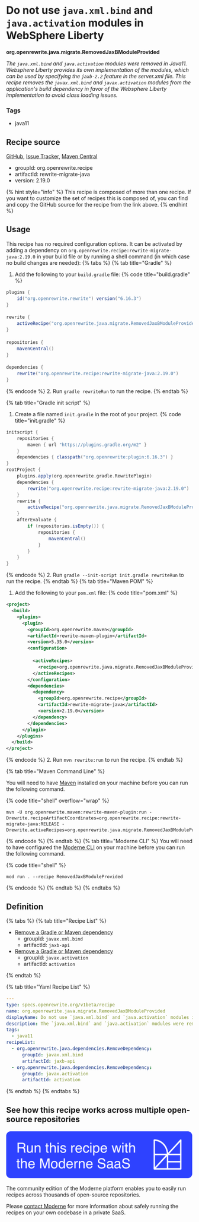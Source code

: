 # Do not use `java.xml.bind` and `java.activation` modules in WebSphere Liberty

**org.openrewrite.java.migrate.RemovedJaxBModuleProvided**

_The `java.xml.bind` and `java.activation` modules were removed in Java11. Websphere Liberty provides its own implementation of the modules, which can be used by specifying the `jaxb-2.2` feature in the server.xml file. This recipe removes the `javax.xml.bind` and `javax.activation` modules from the application's build dependency in favor of the Websphere Liberty implementation to avoid class loading issues._

### Tags

* java11

## Recipe source

[GitHub](https://github.com/openrewrite/rewrite-migrate-java/blob/main/src/main/resources/META-INF/rewrite/ibm-java.yml), [Issue Tracker](https://github.com/openrewrite/rewrite-migrate-java/issues), [Maven Central](https://central.sonatype.com/artifact/org.openrewrite.recipe/rewrite-migrate-java/2.19.0/jar)

* groupId: org.openrewrite.recipe
* artifactId: rewrite-migrate-java
* version: 2.19.0

{% hint style="info" %}
This recipe is composed of more than one recipe. If you want to customize the set of recipes this is composed of, you can find and copy the GitHub source for the recipe from the link above.
{% endhint %}

## Usage

This recipe has no required configuration options. It can be activated by adding a dependency on `org.openrewrite.recipe:rewrite-migrate-java:2.19.0` in your build file or by running a shell command (in which case no build changes are needed): 
{% tabs %}
{% tab title="Gradle" %}
1. Add the following to your `build.gradle` file:
{% code title="build.gradle" %}
```groovy
plugins {
    id("org.openrewrite.rewrite") version("6.16.3")
}

rewrite {
    activeRecipe("org.openrewrite.java.migrate.RemovedJaxBModuleProvided")
}

repositories {
    mavenCentral()
}

dependencies {
    rewrite("org.openrewrite.recipe:rewrite-migrate-java:2.19.0")
}
```
{% endcode %}
2. Run `gradle rewriteRun` to run the recipe.
{% endtab %}

{% tab title="Gradle init script" %}
1. Create a file named `init.gradle` in the root of your project.
{% code title="init.gradle" %}
```groovy
initscript {
    repositories {
        maven { url "https://plugins.gradle.org/m2" }
    }
    dependencies { classpath("org.openrewrite:plugin:6.16.3") }
}
rootProject {
    plugins.apply(org.openrewrite.gradle.RewritePlugin)
    dependencies {
        rewrite("org.openrewrite.recipe:rewrite-migrate-java:2.19.0")
    }
    rewrite {
        activeRecipe("org.openrewrite.java.migrate.RemovedJaxBModuleProvided")
    }
    afterEvaluate {
        if (repositories.isEmpty()) {
            repositories {
                mavenCentral()
            }
        }
    }
}
```
{% endcode %}
2. Run `gradle --init-script init.gradle rewriteRun` to run the recipe.
{% endtab %}
{% tab title="Maven POM" %}
1. Add the following to your `pom.xml` file:
{% code title="pom.xml" %}
```xml
<project>
  <build>
    <plugins>
      <plugin>
        <groupId>org.openrewrite.maven</groupId>
        <artifactId>rewrite-maven-plugin</artifactId>
        <version>5.35.0</version>
        <configuration>
          
          <activeRecipes>
            <recipe>org.openrewrite.java.migrate.RemovedJaxBModuleProvided</recipe>
          </activeRecipes>
        </configuration>
        <dependencies>
          <dependency>
            <groupId>org.openrewrite.recipe</groupId>
            <artifactId>rewrite-migrate-java</artifactId>
            <version>2.19.0</version>
          </dependency>
        </dependencies>
      </plugin>
    </plugins>
  </build>
</project>
```
{% endcode %}
2. Run `mvn rewrite:run` to run the recipe.
{% endtab %}

{% tab title="Maven Command Line" %}

You will need to have [Maven](https://maven.apache.org/download.cgi) installed on your machine before you can run the following command.

{% code title="shell" overflow="wrap" %}
```shell
mvn -U org.openrewrite.maven:rewrite-maven-plugin:run -Drewrite.recipeArtifactCoordinates=org.openrewrite.recipe:rewrite-migrate-java:RELEASE -Drewrite.activeRecipes=org.openrewrite.java.migrate.RemovedJaxBModuleProvided 
```
{% endcode %}
{% endtab %}
{% tab title="Moderne CLI" %}
You will need to have configured the [Moderne CLI](https://docs.moderne.io/moderne-cli/cli-intro) on your machine before you can run the following command.

{% code title="shell" %}
```shell
mod run . --recipe RemovedJaxBModuleProvided
```
{% endcode %}
{% endtab %}
{% endtabs %}

## Definition

{% tabs %}
{% tab title="Recipe List" %}
* [Remove a Gradle or Maven dependency](../../java/dependencies/removedependency.md)
  * groupId: `javax.xml.bind`
  * artifactId: `jaxb-api`
* [Remove a Gradle or Maven dependency](../../java/dependencies/removedependency.md)
  * groupId: `javax.activation`
  * artifactId: `activation`

{% endtab %}

{% tab title="Yaml Recipe List" %}
```yaml
---
type: specs.openrewrite.org/v1beta/recipe
name: org.openrewrite.java.migrate.RemovedJaxBModuleProvided
displayName: Do not use `java.xml.bind` and `java.activation` modules in WebSphere Liberty
description: The `java.xml.bind` and `java.activation` modules were removed in Java11. Websphere Liberty provides its own implementation of the modules, which can be used by specifying the `jaxb-2.2` feature in the server.xml file. This recipe removes the `javax.xml.bind` and `javax.activation` modules from the application's build dependency in favor of the Websphere Liberty implementation to avoid class loading issues.
tags:
  - java11
recipeList:
  - org.openrewrite.java.dependencies.RemoveDependency:
      groupId: javax.xml.bind
      artifactId: jaxb-api
  - org.openrewrite.java.dependencies.RemoveDependency:
      groupId: javax.activation
      artifactId: activation

```
{% endtab %}
{% endtabs %}

## See how this recipe works across multiple open-source repositories

[![Moderne Link Image](/.gitbook/assets/ModerneRecipeButton.png)](https://app.moderne.io/recipes/org.openrewrite.java.migrate.RemovedJaxBModuleProvided)

The community edition of the Moderne platform enables you to easily run recipes across thousands of open-source repositories.

Please [contact Moderne](https://moderne.io/product) for more information about safely running the recipes on your own codebase in a private SaaS.
